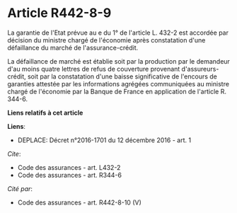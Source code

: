 # Article R442-8-9

La garantie de l'Etat prévue au e du 1° de l'article L. 432-2 est accordée par décision du ministre chargé de l'économie
après constatation d'une défaillance du marché de l'assurance-crédit. 

La défaillance de marché est établie soit par la production par le demandeur d'au moins quatre lettres de refus de couverture
provenant d'assureurs-crédit, soit par la constatation d'une baisse significative de l'encours de garanties attestée par les
informations agrégées communiquées au ministre chargé de l'économie par la Banque de France en application de l'article R.
344-6.

**Liens relatifs à cet article**

**Liens**:

  - DEPLACE: Décret n°2016-1701 du 12 décembre 2016 - art. 1

_Cite_:

  - Code des assurances - art. L432-2
  - Code des assurances - art. R344-6

_Cité par_:

  - Code des assurances - art. R442-8-10 (V)
